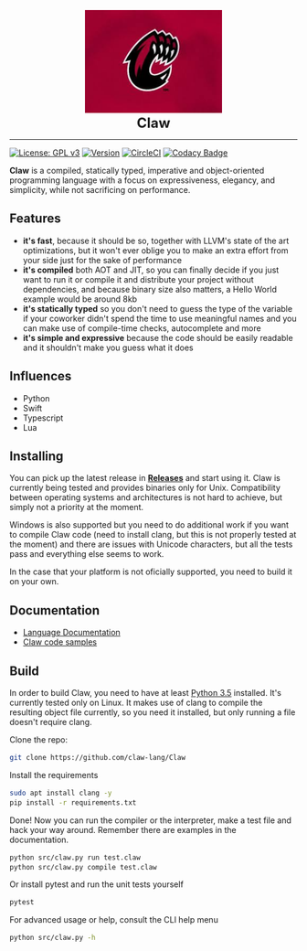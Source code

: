 <p align="center">
<img src="docs/img/claw.jpg" height="180px" style="height: 180px" alt="Claw Programming Language" title="Claw Programming Language">
<br><b style="font-size: 24px;">Claw</b>
</p>

___
[![License: GPL v3](https://img.shields.io/badge/license-GPL%20v3-blue.svg)](https://www.gnu.org/licenses/gpl-3.0)
[![Version](https://img.shields.io/badge/version-0.0.1-brightgreen.svg)](https://github.com/Claw-Lang/Claw/blob/master/LICENSE.md)
[![CircleCI](https://circleci.com/gh/hassanalinali/Lesma/tree/master.svg?style=shield)](https://circleci.com/gh/hassanalinali/Lesma/tree/master)
[![Codacy Badge](https://api.codacy.com/project/badge/Grade/90fcc06be70d4dd98f54f1bb2713d70c)](https://www.codacy.com/app/hassanalinali/Lesma?utm_source=github.com&amp;utm_medium=referral&amp;utm_content=hassanalinali/Lesma&amp;utm_campaign=Badge_Grade)

**Claw** is a compiled, statically typed, imperative and object-oriented programming language with a focus on expressiveness, elegancy, and simplicity, while not sacrificing on performance.

## Features
- **it's fast**, because it should be so, together with LLVM's state of the art optimizations, but it won't ever oblige you to make an extra effort from your side just for the sake of performance
- **it's compiled** both AOT and JIT, so you can finally decide if you just want to run it or compile it and distribute your project without dependencies, and because binary size also matters, a Hello World example would be around 8kb
- **it's statically typed** so you don't need to guess the type of the variable if your coworker didn't spend the time to use meaningful names and you can make use of compile-time checks, autocomplete and more
- **it's simple and expressive** because the code should be easily readable and it shouldn't make you guess what it does

## Influences
- Python
- Swift
- Typescript
- Lua

## Installing
You can pick up the latest release in [**Releases**](https://github.com/Claw-Lang/Claw/releases) and start using it. Claw is currently being tested and provides binaries only for Unix. Compatibility between operating systems and architectures is not hard to achieve, but simply not a priority at the moment.

Windows is also supported but you need to do additional work if you want to compile Claw code (need to install clang, but this is not properly tested at the moment) and there are issues with Unicode characters, but all the tests pass and everything else seems to work.

In the case that your platform is not oficially supported, you need to build it on your own.

## Documentation

- [Language Documentation](https://Claw-Lang.github.io/Claw)
- [Claw code samples](https://Claw-Lang.github.io/examples.md)

## Build

In order to build Claw, you need to have at least [Python 3.5](https://www.python.org/) installed. It's currently tested only on Linux. It makes use of clang to compile the resulting object file currently, so you need it installed, but only running a file doesn't require clang.

Clone the repo:
```bash
git clone https://github.com/claw-lang/Claw
```

Install the requirements
```bash
sudo apt install clang -y
pip install -r requirements.txt
```

Done! Now you can run the compiler or the interpreter, make a test file and hack your way around. Remember there are examples in the documentation.
```bash
python src/claw.py run test.claw
python src/claw.py compile test.claw
```

Or install pytest and run the unit tests yourself
```bash
pytest
```

For advanced usage or help, consult the CLI help menu
```bash
python src/claw.py -h
```
